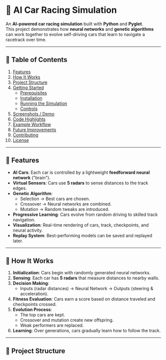 # 🚗 AI Car Racing Simulation  

An **AI-powered car racing simulation** built with **Python** and **Pyglet**.  
This project demonstrates how **neural networks** and **genetic algorithms** can work together to evolve self-driving cars that learn to navigate a racetrack over time.  

---

## 📖 Table of Contents  
1. [Features](#-features)  
2. [How It Works](#-how-it-works)  
3. [Project Structure](#-project-structure)  
4. [Getting Started](#-getting-started)  
   - [Prerequisites](#-prerequisites)  
   - [Installation](#-installation)  
   - [Running the Simulation](#-running-the-simulation)  
   - [Controls](#-controls)  
5. [Screenshots / Demo](#-screenshots--demo)  
6. [Code Highlights](#-code-highlights)  
7. [Example Workflow](#-example-workflow)  
8. [Future Improvements](#-future-improvements)  
9. [Contributing](#-contributing)  
10. [License](#-license)  

---

## 🌟 Features  
- **AI Cars**: Each car is controlled by a lightweight **feedforward neural network** ("brain").  
- **Virtual Sensors**: Cars use **5 radars** to sense distances to the track edges.  
- **Genetic Algorithm**:  
  - Selection → Best cars are chosen.  
  - Crossover → Neural networks are combined.  
  - Mutation → Random tweaks are introduced.  
- **Progressive Learning**: Cars evolve from random driving to skilled track navigation.  
- **Visualization**: Real-time rendering of cars, track, checkpoints, and neural activity.  
- **Replay System**: Best-performing models can be saved and replayed later.  

---

## 🧠 How It Works  
1. **Initialization**: Cars begin with randomly generated neural networks.  
2. **Sensing**: Each car has **5 radars** that measure distances to nearby walls.  
3. **Decision Making**:  
   - Inputs (radar distances) → Neural Network → Outputs (steering & acceleration).  
4. **Fitness Evaluation**: Cars earn a score based on distance traveled and checkpoints crossed.  
5. **Evolution Process**:  
   - The top cars are kept.  
   - Crossover and mutation create new offspring.  
   - Weak performers are replaced.  
6. **Learning**: Over generations, cars gradually learn how to follow the track.  

---

## 📂 Project Structure  
